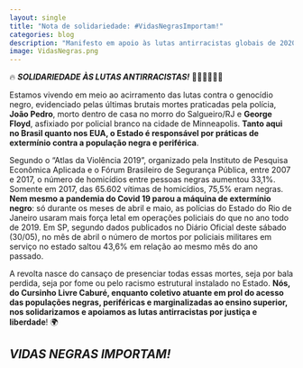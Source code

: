 ```yaml
---
layout: single
title: "Nota de solidariedade: #VidasNegrasImportam!"
categories: blog
description: "Manifesto em apoio às lutas antirracistas globais de 2020."
image: VidasNegras.png
---
```


🔥 __*SOLIDARIEDADE ÀS LUTAS ANTIRRACISTAS!*__ ✊🏿✊🏾✊🏼

Estamos vivendo em meio ao acirramento das lutas contra o genocídio negro, evidenciado pelas últimas brutais mortes praticadas pela polícia, **João Pedro**, morto dentro de casa no morro do Salgueiro/RJ e **George Floyd**, asfixiado por policial branco na cidade de Minneapolis. **Tanto aqui no Brasil quanto nos EUA, o Estado é responsável por práticas de extermínio contra a população negra e periférica**.

Segundo o “Atlas da Violência 2019”, organizado pela Instituto de Pesquisa Econômica Aplicada e o Fórum Brasileiro de Segurança Pública, entre 2007 e 2017, o número de homicídios entre pessoas negras aumentou 33,1%. Somente em 2017, das 65.602 vítimas de homicídios, 75,5% eram negras. **Nem mesmo a pandemia do Covid 19 parou a máquina de extermínio negro**: só durante os meses de abril e maio, as polícias do Estado do Rio de Janeiro usaram mais força letal em operações policiais do que no ano todo de 2019. Em SP, segundo dados publicados no Diário Oficial deste sábado (30/05), no mês de abril o número de mortos por policiais militares em serviço no estado saltou 43,6% em relação ao mesmo mês do ano passado.

A revolta nasce do cansaço de presenciar todas essas mortes, seja por bala perdida, seja por fome ou pelo racismo estrutural instalado no Estado. **Nós, do Cursinho Livre Caburé, enquanto coletivo atuante em prol do acesso das populações negras, periféricas e marginalizadas ao ensino superior, nos solidarizamos e apoiamos as lutas antirracistas por justiça e liberdade**! 🌍

## __*VIDAS NEGRAS IMPORTAM!*__